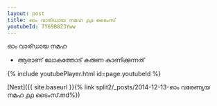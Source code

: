 ```yaml
---
layout: post
title: ഓം വാര്ഡായ നമഹ ൧൧ ടൈംസ്
youtubeId: 7Y69B8Z3Yww
---
```

 
 
 ഓം വാര്ഡായ നമഹ 
 
 -  ആരാണ് ലോകത്തോട് കരുണ കാണിക്കുന്നത് 
 
  
 
  
 
 
 
 
 
 


{% include youtubePlayer.html id=page.youtubeId %}
 
[Next]({{ site.baseurl }}{% link  split2/_posts/2014-12-13-ഓം വരേണ്യയ നമഹ ൧൧ ടൈംസ്.md%})
 
